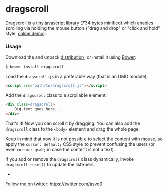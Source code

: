 dragscroll
==========

Dragscroll is a tiny javascript library (734 bytes minified) which
enables scrolling via holding the mouse button ("drag and drop" or
"click and hold" style, [online
demo](http://asvd.github.io/dragscroll/)).


### Usage


Download the and unpack
[distribution](https://github.com/asvd/dragscroll/releases/download/v0.0.5/dragscroll-0.0.5.tar.gz),
or install it using [Bower](http://bower.io/):

```sh
$ bower install dragscroll
```

Load the `dragscroll.js` in a preferable way (that is an UMD module):

```html
<script src="path/to/dragscroll.js"></script>
```

Add the `dragscroll` class to a scrollable element:

```html
<div class=dragscroll>
    Big text goes here...
</div>
```

That's it! Now you can scroll it by dragging. You can also add the
`dragscroll` class to the `<body>` element and drag the whole page.

Keep in mind that now it is not possible to select the content with
mouse, so apply the `cursor: default;` CSS style to prevent confusing
the users (or even `cursor: grab;` in case the content is not a text).

If you add or remove the `dragscroll` class dynamically, invoke
`dragscroll.reset()` to update the listeners.

-

Follow me on twitter: https://twitter.com/asvd0
